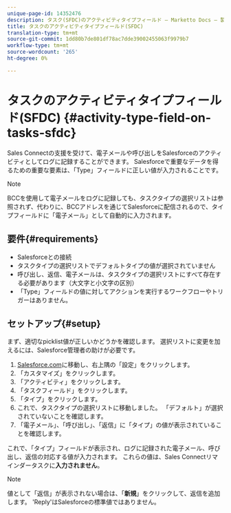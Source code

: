 ```yaml
---
unique-page-id: 14352476
description: タスク(SFDC)のアクティビティタイプフィールド — Marketto Docs — 製品ドキュメント
title: タスクのアクティビティタイプフィールド(SFDC)
translation-type: tm+mt
source-git-commit: 1dd80b7de801df78ac7dde39002455063f9979b7
workflow-type: tm+mt
source-wordcount: '265'
ht-degree: 0%

---
```



# タスクのアクティビティタイプフィールド(SFDC) {#activity-type-field-on-tasks-sfdc}

Sales Connectの支援を受けて、電子メールや呼び出しをSalesforceのアクティビティとしてログに記録することができます。 Salesforceで重要なデータを得るための重要な要素は、「Type」フィールドに正しい値が入力されることです。

>[!NOTE]
>
>BCCを使用して電子メールをログに記録しても、タスクタイプの選択リストは参照されず、代わりに、BCCアドレスを通じてSalesforceに配信されるので、タイプフィールドに「電子メール」として自動的に入力されます。

## 要件{#requirements}

* Salesforceとの接続
* タスクタイプの選択リストでデフォルトタイプの値が選択されていません
* 呼び出し、返信、電子メールは、タスクタイプの選択リストにすべて存在する必要があります（大文字と小文字の区別）
* 「Type」フィールドの値に対してアクションを実行するワークフローやトリガーはありません。

## セットアップ{#setup}

まず、適切なpicklist値が正しいかどうかを確認します。 選択リストに変更を加えるには、Salesforce管理者の助けが必要です。

1. [Salesforce.com](https://salesforce.com)に移動し、右上隅の「設定」をクリックします。
1. 「カスタマイズ」をクリックします。
1. 「アクティビティ」をクリックします。
1. 「タスクフィールド」をクリックします。
1. 「タイプ」をクリックします。
1. これで、タスクタイプの選択リストに移動しました。 「デフォルト」が選択されていないことを確認します。
1. 「電子メール」、「呼び出し」、「返信」に「タイプ」の値が表示されていることを確認します。

これで、「タイプ」フィールドが表示され、ログに記録された電子メール、呼び出し、返信の対応する値が入力されます。 これらの値は、Sales Connectリマインダータスクに&#x200B;**入力されません**。

>[!NOTE]
>
>値として「返信」が表示されない場合は、「**新規**」をクリックして、返信を追加します。 &#39;Reply&#39;はSalesforceの標準値ではありません。
